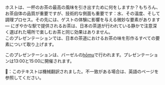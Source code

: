 <p>ホストは、一杯のお茶の最高の風味を引き出すために何をしますか？もちろん、お茶自体の品質が重要ですが、技術的な側面も重要です：水、その温度、そして調理プロセス。その先には、ゲストの体験に影響を与える微妙な要素があります — にぎやかな駅で提供されるお茶は、日本の茶道が行われている静かで注意深く選ばれた場所で楽しむお茶と同じ効果はありません。<br/>このプレゼンテーションでは、日本の茶道におけるお茶の味を形作るすべての要素について取り上げます。</p>
<p>このプレゼンテーションは、バーゼルの<a href="https://homu.ch/">hōmu</a>で行われます。プレゼンテーションは13:00と15:00に開催されます。</p>
👾：このテキストは機械翻訳されました。不一致がある場合は、英語のページを参照してください。

